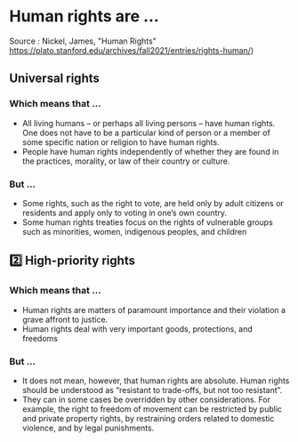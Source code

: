 # Human rights are … 

Source : Nickel, James, "Human Rights"
https://plato.stanford.edu/archives/fall2021/entries/rights-human/)

## Universal rights

### Which means that …

- All living humans – or perhaps all living persons – have human rights. One does not have to be a particular kind of person or a member of some specific nation or religion to have human rights. 
- People have human rights independently of whether they are found in the practices, morality, or law of their country or culture. 

### But …

- Some rights, such as the right to vote, are held only by adult citizens or residents and apply only to voting in one’s own country.
- Some human rights treaties focus on the rights of vulnerable groups such as minorities, women, indigenous peoples, and children

## :two: High-priority rights

### Which means that …

- Human rights are matters of paramount importance and their violation a grave affront to justice.
- Human rights deal with very important goods, protections, and freedoms

### But …

- It does not mean, however, that human rights are absolute. Human rights should be understood as “resistant to trade-offs, but not too resistant”.
- They can in some cases be overridden by other considerations. For example, the right to freedom of movement can be restricted by public and private property rights, by restraining orders related to domestic violence, and by legal punishments.
